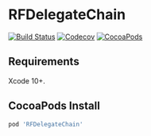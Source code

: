 # RFDelegateChain

[![Build Status](https://img.shields.io/travis/RFUI/RFDelegateChain.svg?style=flat-square&colorA=333333&colorB=6600cc)](https://travis-ci.org/RFUI/RFDelegateChain)
[![Codecov](https://img.shields.io/codecov/c/github/RFUI/RFDelegateChain.svg?style=flat-square&colorA=333333&colorB=6600cc)](https://codecov.io/gh/RFUI/RFDelegateChain)
[![CocoaPods](https://img.shields.io/cocoapods/v/RFDelegateChain.svg?style=flat-square&colorA=333333&colorB=6600cc)](https://cocoapods.org/pods/RFDelegateChain)

## Requirements

Xcode 10+.

## CocoaPods Install

```ruby
pod 'RFDelegateChain'
```
